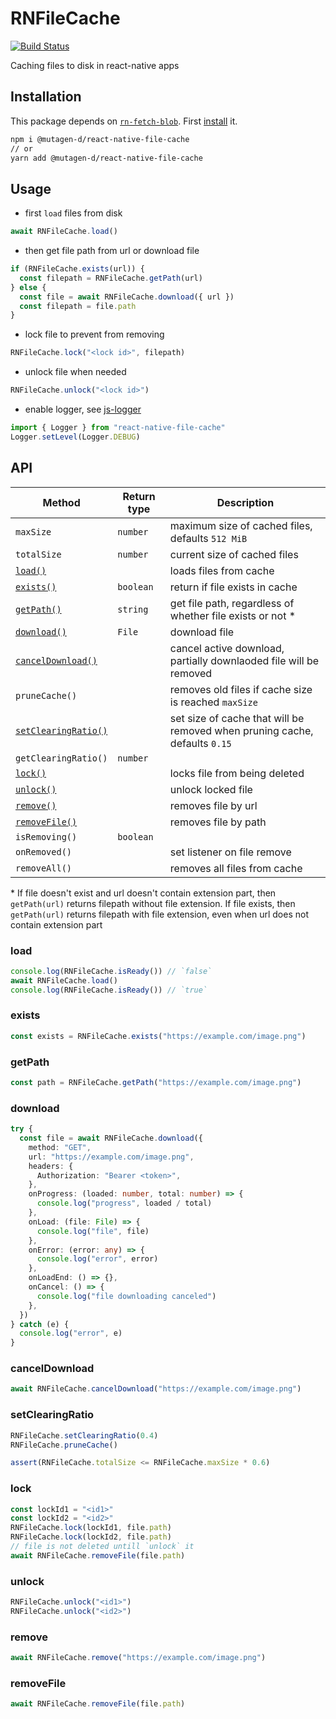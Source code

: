 # RNFileCache

[![Build Status](https://api.travis-ci.com/mutagen-d/react-native-file-cache.svg?branch=master)](https://travis-ci.com/mutagen-d/react-native-file-cache)

Caching files to disk in react-native apps

## Installation

This package depends on [`rn-fetch-blob`](https://github.com/joltup/rn-fetch-blob). First [install](https://github.com/joltup/rn-fetch-blob#user-content-installation) it.

```bash
npm i @mutagen-d/react-native-file-cache
// or
yarn add @mutagen-d/react-native-file-cache
```

## Usage

- first `load` files from disk

```javascript
await RNFileCache.load()
```

- then get file path from url or download file

```javascript
if (RNFileCache.exists(url)) {
  const filepath = RNFileCache.getPath(url)
} else {
  const file = await RNFileCache.download({ url })
  const filepath = file.path
}
```

- lock file to prevent from removing

```javascript
RNFileCache.lock("<lock id>", filepath)
```

- unlock file when needed

```javascript
RNFileCache.unlock("<lock id>")
```

- enable logger, see [js-logger](https://github.com/jonnyreeves/js-logger#readme)

```javascript
import { Logger } from "react-native-file-cache"
Logger.setLevel(Logger.DEBUG)
```

## API

| Method                                    | Return type | Description                                                                |
| ----------------------------------------- | ----------- | -------------------------------------------------------------------------- |
| `maxSize`                                 | `number`    | maximum size of cached files, defaults `512 MiB`                           |
| `totalSize`                               | `number`    | current size of cached files                                               |
| [`load()`](#load)                         |             | loads files from cache                                                     |
| [`exists()`](#exists)                     | `boolean`   | return if file exists in cache                                             |
| [`getPath()`](#getpath)                   | `string`    | get file path, regardless of whether file exists or not \*                 |
| [`download()`](#download)                 | `File`      | download file                                                              |
| [`cancelDownload()`](#canceldownload)     |             | cancel active download, partially downlaoded file will be removed          |
| `pruneCache()`                            |             | removes old files if cache size is reached `maxSize`                       |
| [`setClearingRatio()`](#setclearingratio) |             | set size of cache that will be removed when pruning cache, defaults `0.15` |
| `getClearingRatio()`                      | `number`    |                                                                            |
| [`lock()`](#lock)                         |             | locks file from being deleted                                              |
| [`unlock()`](#unlock)                     |             | unlock locked file                                                         |
| [`remove()`](#remove)                     |             | removes file by url                                                        |
| [`removeFile()`](#removefile)             |             | removes file by path                                                       |
| `isRemoving()`                            | `boolean`   |                                                                            |
| `onRemoved()`                             |             | set listener on file remove                                                |
| `removeAll()`                             |             | removes all files from cache                                               |

\* If file doesn't exist and url doesn't contain extension part, then `getPath(url)` returns filepath without file extension. If file exists, then `getPath(url)` returns filepath with file extension, even when url does not contain extension part

### load

```typescript
console.log(RNFileCache.isReady()) // `false`
await RNFileCache.load()
console.log(RNFileCache.isReady()) // `true`
```

### exists

```javascript
const exists = RNFileCache.exists("https://example.com/image.png")
```

### getPath

```javascript
const path = RNFileCache.getPath("https://example.com/image.png")
```

### download

```typescript
try {
  const file = await RNFileCache.download({
    method: "GET",
    url: "https://example.com/image.png",
    headers: {
      Authorization: "Bearer <token>",
    },
    onProgress: (loaded: number, total: number) => {
      console.log("progress", loaded / total)
    },
    onLoad: (file: File) => {
      console.log("file", file)
    },
    onError: (error: any) => {
      console.log("error", error)
    },
    onLoadEnd: () => {},
    onCancel: () => {
      console.log("file downloading canceled")
    },
  })
} catch (e) {
  console.log("error", e)
}
```

### cancelDownload

```javascript
await RNFileCache.cancelDownload("https://example.com/image.png")
```

### setClearingRatio

```javascript
RNFileCache.setClearingRatio(0.4)
RNFileCache.pruneCache()

assert(RNFileCache.totalSize <= RNFileCache.maxSize * 0.6)
```

### lock

```javascript
const lockId1 = "<id1>"
const lockId2 = "<id2>"
RNFileCache.lock(lockId1, file.path)
RNFileCache.lock(lockId2, file.path)
// file is not deleted untill `unlock` it
await RNFileCache.removeFile(file.path)
```

### unlock

```javascript
RNFileCache.unlock("<id1>")
RNFileCache.unlock("<id2>")
```

### remove

```javascript
await RNFileCache.remove("https://example.com/image.png")
```

### removeFile

```javascript
await RNFileCache.removeFile(file.path)
```
